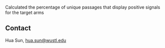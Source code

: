 
Calculated the percentage of unique passages that display positive signals for the target arms

Contact
-------------
Hua Sun, <hua.sun@wustl.edu>
